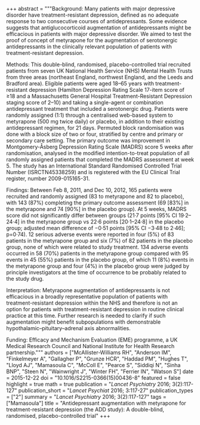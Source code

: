 +++
abstract = """Background: Many patients with major depressive disorder have treatment-resistant depression, defined as no adequate response to two consecutive courses of antidepressants. Some evidence suggests that antiglucocorticoid augmentation of antidepressants might be efficacious in patients with major depressive disorder. We aimed to test the proof of concept of metyrapone for the augmentation of serotonergic antidepressants in the clinically relevant population of patients with treatment-resistant depression.

Methods: This double-blind, randomised, placebo-controlled trial recruited patients from seven UK National Health Service (NHS) Mental Health Trusts from three areas (northeast England, northwest England, and the Leeds and Bradford area). Eligible patients were aged 18–65 years with treatment-resistant depression (Hamilton Depression Rating Scale 17-item score of ≥18 and a Massachusetts General Hospital Treatment-Resistant Depression staging score of 2–10) and taking a single-agent or combination antidepressant treatment that included a serotonergic drug. Patients were randomly assigned (1:1) through a centralised web-based system to metyrapone (500 mg twice daily) or placebo, in addition to their existing antidepressant regimen, for 21 days. Permuted block randomisation was done with a block size of two or four, stratified by centre and primary or secondary care setting. The primary outcome was improvement in Montgomery-Åsberg Depression Rating Scale (MADRS) score 5 weeks after randomisation, analysed in the modified intention-to-treat population of all randomly assigned patients that completed the MADRS assessment at week 5. The study has an International Standard Randomised Controlled Trial Number (ISRCTN45338259) and is registered with the EU Clinical Trial register, number 2009-015165-31.

Findings: Between Feb 8, 2011, and Dec 10, 2012, 165 patients were recruited and randomly assigned (83 to metyrapone and 82 to placebo), with 143 (87%) completing the primary outcome assessment (69 [83%] in the metyrapone and 74 [90%] in the placebo group). At 5 weeks, MADRS score did not significantly differ between groups (21·7 points [95% CI 19·2–24·4] in the metyrapone group vs 22·6 points [20·1–24·8] in the placebo group; adjusted mean difference of −0·51 points [95% CI −3·48 to 2·46]; p=0·74). 12 serious adverse events were reported in four (5%) of 83 patients in the metyrapone group and six (7%) of 82 patients in the placebo group, none of which were related to study treatment. 134 adverse events occurred in 58 (70%) patients in the metyrapone group compared with 95 events in 45 (55%) patients in the placebo group, of which 11 (8%) events in the metyrapone group and four (4%) in the placebo group were judged by principle investigators at the time of occurrence to be probably related to the study drug.

Interpretation: Metyrapone augmentation of antidepressants is not efficacious in a broadly representative population of patients with treatment-resistant depression within the NHS and therefore is not an option for patients with treatment-resistant depression in routine clinical practice at this time. Further research is needed to clarify if such augmentation might benefit subpopulations with demonstrable hypothalamic–pituitary–adrenal axis abnormalities.

Funding: Efficacy and Mechanism Evaluation (EME) programme, a UK Medical Research Council and National Institute for Health Research partnership."""
authors = ["McAllister-Williams RH", "Anderson IM", "Finkelmeyer A", "Gallagher P", "Grunze HCR", "Haddad PM", "Hughes T", "Lloyd AJ", "Mamasoula C", "McColl E", "Pearce S", "Siddiqi N", "Sinha BNP", "Steen N", "Wainwright J", "Winter FH", "Ferrier IN", "Watson S"]
date = 2015-12-22
doi = "10.1016/S2215-0366(15)00436-8"
featured = false
highlight = true
math = true
publication = "*Lancet Psychiatry* 2016; 3(2):117-127"
publication_short = "*Lancet Psychiat* 2016; 3:117-27"
publication_types = ["2"]
summary = "*Lancet Psychiatry* 2016; 3(2):117-127"
tags = ["Mamasoula"]
title = "Antidepressant augmentation with metyrapone for treatment-resistant depression (the ADD study): A double-blind, randomised, placebo-controlled trial"
+++
